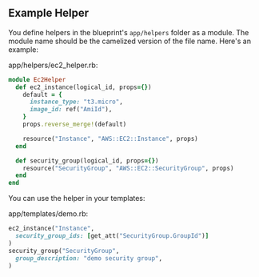 ## Example Helper

You define helpers in the blueprint's `app/helpers` folder as a module.  The module name should be the camelized version of the file name. Here's an example:

app/helpers/ec2_helper.rb:

```ruby
module Ec2Helper
  def ec2_instance(logical_id, props={})
    default = {
      instance_type: "t3.micro",
      image_id: ref("AmiId"),
    }
    props.reverse_merge!(default)

    resource("Instance", "AWS::EC2::Instance", props)
  end

  def security_group(logical_id, props={})
    resource("SecurityGroup", "AWS::EC2::SecurityGroup", props)
  end
end
```

You can use the helper in your templates:

app/templates/demo.rb:

```ruby
ec2_instance("Instance",
  security_group_ids: [get_att("SecurityGroup.GroupId")]
)
security_group("SecurityGroup",
  group_description: "demo security group",
)
```


